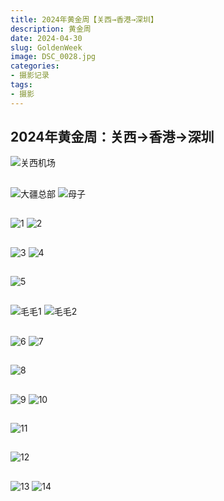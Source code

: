 ```yaml
---
title: 2024年黄金周【关西→香港→深圳】
description: 黄金周
date: 2024-04-30
slug: GoldenWeek
image: DSC_0028.jpg
categories:
- 摄影记录
tags:
- 摄影
---
```

## 2024年黄金周：关西→香港→深圳
![关西机场](DSC_0028.jpg)  
##
![大疆总部](DSC_0051.jpg)  ![母子](DSC_0068.jpg)  
##
![1](DSC_0071.jpg)  ![2](DSC_0074.jpg)  
##
![3](DSC_0081.jpg)  ![4](DSC_0097.jpg)  
##
![5](DSC_0121.jpg)  
##
![毛毛1](DSC_0149.jpg)  ![毛毛2](DSC_0150.jpg)  
##
![6](DSC_0181.jpg)  ![7](DSC_0192.jpg)  
##
![8](DSC_0209.jpg)  
##
![9](DSC_0219.jpg)  ![10](DSC_0221.jpg)  
##
![11](DSC_0224.jpg)  
##
![12](DSC_0246.jpg)  
##
![13](DSC_0251.jpg)  ![14](DSC_0283.jpg)  
